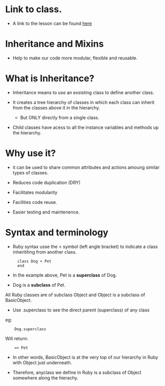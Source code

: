 # Link to class.

- A link to the lesson can be found [here](https://ait.instructure.com/courses/3520/pages/ruby-inheritance-and-mixins?module_item_id=272737)

# Inheritance and Mixins

- Help to make our code more modular, flexible and reusable. 

# What is Inheritance?

- Inheritance means to use an exsisting class to define another class. 

- It creates a tree hierarchy of classes in which each class can inherit from the classes above it in the hierarchy.

  - But ONLY directly from a single class. 

- Child classes have acess to all the instance variables and methods up the hierarchy.


# Why use it?

- it can be used to share common attributes and actions amoung similar types of classes. 

- Reduces code duplication (DRY)

- Facilitates modularity 

- Facilities code reuse.

- Easier testing and maintenence.

# Syntax and terminology

- Ruby syntax usse the < symbol (left angle bracket) to indicate a class inherititing from another class.

        class Dog < Pet
        end

- In the example above, Pet is a **superclass** of Dog.

- Dog is a **subclass** of Pet.

All Ruby classes are of subclass Object and Object is a subclass of BasicObject.

- Use .superclass to see the direct parent (superclass) of any class 

eg:      
        
        Dog.superclass

Will return:

        => Pet

- In other words, BasicObject is at the very top of our hierarchy in Ruby with Object just underneath. 

- Therefore, anyclass we define in Ruby is a subclass of Object somewhere along the hierachy. 

